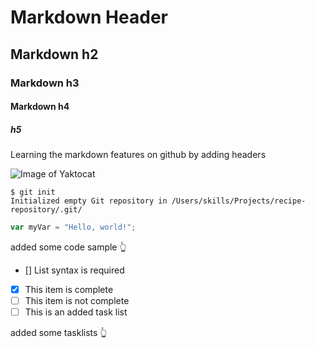 # Markdown Header
## Markdown h2
### Markdown h3
#### Markdown h4
##### h5

Learning the markdown features on github by adding headers 

![Image of Yaktocat](https://octodex.github.com/images/yaktocat.png)

```
$ git init
Initialized empty Git repository in /Users/skills/Projects/recipe-repository/.git/
```
``` javascript
var myVar = "Hello, world!";
```
added some code sample 👆

- [] List syntax is required
- [x] This item is complete
- [ ] This item is not complete
- [ ] This is an added task list

added some tasklists 👆

